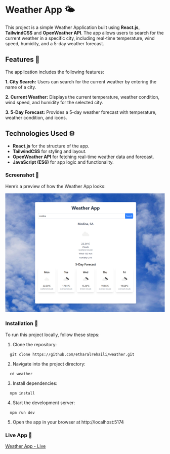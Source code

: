 # Weather App 🌤️

This project is a simple Weather Application built using **React.js**, **TailwindCSS** and **OpenWeather API**. The app allows users to search for the current weather in a specific city, including real-time temperature, wind speed, humidity, and a 5-day weather forecast.

## Features 🎯

The application includes the following features:

**1. City Search:** Users can search for the current weather by entering the name of a city.

**2. Current Weather:** Displays the current temperature, weather condition, wind speed, and humidity for the selected city.

**3. 5-Day Forecast:** Provides a 5-day weather forecast with temperature, weather condition, and icons.

## Technologies Used ⚙️

- **React.js** for the structure of the app.
- **TailwindCSS** for styling and layout.
- **OpenWeather API** for fetching real-time weather data and forecast.
- **JavaScript (ES6)** for app logic and functionality.

### Screenshot 📸
Here’s a preview of how the Weather App looks:

![Screenshot](screenshot.png)


### Installation 🚀

To run this project locally, follow these steps:

1. Clone the repository:

```
  git clone https://github.com/etharalrehaili/weather.git
```

2. Navigate into the project directory:

```
  cd weather
```

3. Install dependencies:

```
  npm install
```

4. Start the development server:

```
  npm run dev
```

5. Open the app in your browser at http://localhost:5174


### Live App 🚀

[Weather App - Live
](https://main.dvxtgymsyptsw.amplifyapp.com/)


